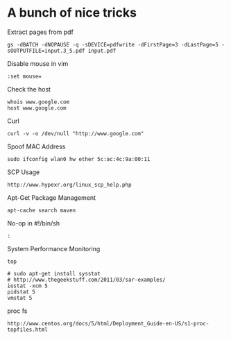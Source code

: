 # A bunch of nice tricks

Extract pages from pdf

    gs -dBATCH -dNOPAUSE -q -sDEVICE=pdfwrite -dFirstPage=3 -dLastPage=5 -sOUTPUTFILE=input.3_5.pdf input.pdf

Disable mouse in vim
    
    :set mouse=

Check the host

    whois www.google.com
    host www.google.com

Curl

    curl -v -o /dev/null "http://www.google.com"

Spoof MAC Address

    sudo ifconfig wlan0 hw ether 5c:ac:4c:9a:00:11

SCP Usage

    http://www.hypexr.org/linux_scp_help.php

Apt-Get Package Management

    apt-cache search maven

No-op in #!/bin/sh

    :

System Performance Monitoring

    top
    
    # sudo apt-get install sysstat
    # http://www.thegeekstuff.com/2011/03/sar-examples/
    iostat -xcm 5
    pidstat 5
    vmstat 5

proc fs

    http://www.centos.org/docs/5/html/Deployment_Guide-en-US/s1-proc-topfiles.html
